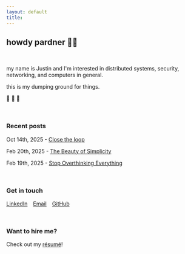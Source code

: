 ```yaml
---
layout: default
title:
---
```


## howdy pardner 👋🤠

<br/>

my name is Justin and I'm interested in distributed systems, security, networking, and computers in general.

this is my dumping ground for things.

🚧 🔨 👷

<br/>

### Recent posts

Oct 14th, 2025 - [Close the loop](blog/close-the-loop)

Feb 20th, 2025 - [The Beauty of Simplicity](blog/simplicity)

Feb 19th, 2025 - [Stop Overthinking Everything](/blog/stop-overthinking-everything)

<br/>

### Get in touch

[LinkedIn](https://www.linkedin.com/in/justin-sautter/) &ensp; [Email](mailto:me@justinsautter.zip) &ensp; [GitHub](https://github.com/justinsautter/)

<br/>

### Want to hire me?

Check out my [résumé](/resume.pdf)!